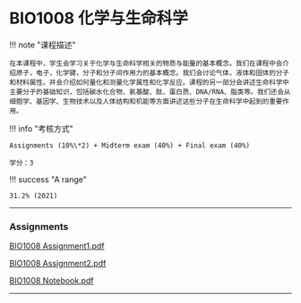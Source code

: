 # BIO1008 化学与生命科学

!!! note "课程描述"

    在本课程中，学生会学习关于化学与生命科学相关的物质与能量的基本概念。我们在课程中会介绍原子，电子，化学键，分子和分子间作用力的基本概念。我们会讨论气体，液体和固体的分子和材料属性。并会介绍如何量化和测量化学属性和化学反应。课程的另一部分会讲述生命科学中主要分子的基础知识，包括碳水化合物、氨基酸、肽、蛋白质、DNA/RNA、脂类等。我们还会从细胞学、基因学、生物技术以及人体结构和机能等方面讲述这些分子在生命科学中起到的重要作用。


!!! info "考核方式"

	Assignments (10%\*2) + Midterm exam (40%) + Final exam (40%)
	
	学分：3

!!! success "A range"

	31.2% (2021)

---



### Assignments

[BIO1008 Assignment1.pdf](./BIO1008_Assignment1_with_solution.pdf)

[BIO1008 Assignment2.pdf](./BIO1008_Assignment2_with_solution.pdf)

[BIO1008 Notebook.pdf](./BIO1008_Notebook_scanned.pdf)

---